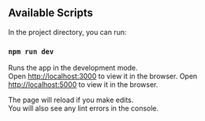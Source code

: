 ## Available Scripts

In the project directory, you can run:

### `npm run dev`

Runs the app in the development mode.\
Open [http://localhost:3000](http://localhost:3000) to view it in the browser.
Open [http://localhost:5000](http://localhost:5000) to view it in the browser.

The page will reload if you make edits.\
You will also see any lint errors in the console.
